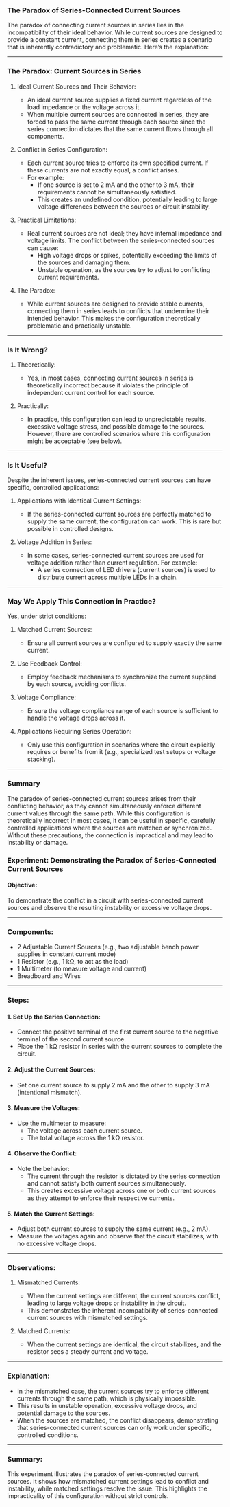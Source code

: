 ### The Paradox of Series-Connected Current Sources

The paradox of connecting current sources in series lies in the incompatibility of their ideal behavior. While current sources are designed to provide a constant current, connecting them in series creates a scenario that is inherently contradictory and problematic. Here’s the explanation:

---

### The Paradox: Current Sources in Series

1. Ideal Current Sources and Their Behavior:
   - An ideal current source supplies a fixed current regardless of the load impedance or the voltage across it.
   - When multiple current sources are connected in series, they are forced to pass the same current through each source since the series connection dictates that the same current flows through all components.

2. Conflict in Series Configuration:
   - Each current source tries to enforce its own specified current. If these currents are not exactly equal, a conflict arises.
   - For example:
     - If one source is set to 2 mA and the other to 3 mA, their requirements cannot be simultaneously satisfied.
     - This creates an undefined condition, potentially leading to large voltage differences between the sources or circuit instability.

3. Practical Limitations:
   - Real current sources are not ideal; they have internal impedance and voltage limits. The conflict between the series-connected sources can cause:
     - High voltage drops or spikes, potentially exceeding the limits of the sources and damaging them.
     - Unstable operation, as the sources try to adjust to conflicting current requirements.

4. The Paradox:
   - While current sources are designed to provide stable currents, connecting them in series leads to conflicts that undermine their intended behavior. This makes the configuration theoretically problematic and practically unstable.

---

### Is It Wrong?

1. Theoretically:
   - Yes, in most cases, connecting current sources in series is theoretically incorrect because it violates the principle of independent current control for each source.

2. Practically:
   - In practice, this configuration can lead to unpredictable results, excessive voltage stress, and possible damage to the sources. However, there are controlled scenarios where this configuration might be acceptable (see below).

---

### Is It Useful?

Despite the inherent issues, series-connected current sources can have specific, controlled applications:

1. Applications with Identical Current Settings:
   - If the series-connected current sources are perfectly matched to supply the same current, the configuration can work. This is rare but possible in controlled designs.

2. Voltage Addition in Series:
   - In some cases, series-connected current sources are used for voltage addition rather than current regulation. For example:
     - A series connection of LED drivers (current sources) is used to distribute current across multiple LEDs in a chain.

---

### May We Apply This Connection in Practice?

Yes, under strict conditions:
1. Matched Current Sources:
   - Ensure all current sources are configured to supply exactly the same current.

2. Use Feedback Control:
   - Employ feedback mechanisms to synchronize the current supplied by each source, avoiding conflicts.

3. Voltage Compliance:
   - Ensure the voltage compliance range of each source is sufficient to handle the voltage drops across it.

4. Applications Requiring Series Operation:
   - Only use this configuration in scenarios where the circuit explicitly requires or benefits from it (e.g., specialized test setups or voltage stacking).

---

### Summary

The paradox of series-connected current sources arises from their conflicting behavior, as they cannot simultaneously enforce different current values through the same path. While this configuration is theoretically incorrect in most cases, it can be useful in specific, carefully controlled applications where the sources are matched or synchronized. Without these precautions, the connection is impractical and may lead to instability or damage.

### Experiment: Demonstrating the Paradox of Series-Connected Current Sources

#### Objective:
To demonstrate the conflict in a circuit with series-connected current sources and observe the resulting instability or excessive voltage drops.

---

### Components:
- 2 Adjustable Current Sources (e.g., two adjustable bench power supplies in constant current mode)
- 1 Resistor (e.g., 1 kΩ, to act as the load)
- 1 Multimeter (to measure voltage and current)
- Breadboard and Wires

---

### Steps:

#### 1. Set Up the Series Connection:
- Connect the positive terminal of the first current source to the negative terminal of the second current source.
- Place the 1 kΩ resistor in series with the current sources to complete the circuit.

#### 2. Adjust the Current Sources:
- Set one current source to supply 2 mA and the other to supply 3 mA (intentional mismatch).

#### 3. Measure the Voltages:
- Use the multimeter to measure:
  - The voltage across each current source.
  - The total voltage across the 1 kΩ resistor.

#### 4. Observe the Conflict:
- Note the behavior:
  - The current through the resistor is dictated by the series connection and cannot satisfy both current sources simultaneously.
  - This creates excessive voltage across one or both current sources as they attempt to enforce their respective currents.

#### 5. Match the Current Settings:
- Adjust both current sources to supply the same current (e.g., 2 mA).
- Measure the voltages again and observe that the circuit stabilizes, with no excessive voltage drops.

---

### Observations:
1. Mismatched Currents:
   - When the current settings are different, the current sources conflict, leading to large voltage drops or instability in the circuit.
   - This demonstrates the inherent incompatibility of series-connected current sources with mismatched settings.

2. Matched Currents:
   - When the current settings are identical, the circuit stabilizes, and the resistor sees a steady current and voltage.

---

### Explanation:
- In the mismatched case, the current sources try to enforce different currents through the same path, which is physically impossible.
- This results in unstable operation, excessive voltage drops, and potential damage to the sources.
- When the sources are matched, the conflict disappears, demonstrating that series-connected current sources can only work under specific, controlled conditions.

---

### Summary:
This experiment illustrates the paradox of series-connected current sources. It shows how mismatched current settings lead to conflict and instability, while matched settings resolve the issue. This highlights the impracticality of this configuration without strict controls.
